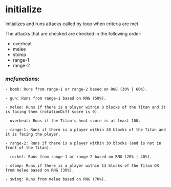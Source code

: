 # initialize
Initializes and runs attacks called by loop when criteria are met.

The attacks that are checked are checked in the following order:

  - overheat
  - melee
  - stomp
  - range-1
  - range-2

### *mcfunction*s:

    - bomb: Runs from range-1 or range-2 based on RNG (30% | 60%).
    
    - gun: Runs from range-1 based on RNG (50%).
    
    - melee: Runs if there is a player within 8 blocks of the Titan and it is facing them (rotationDiff score is 0).
    
    - overheat: Runs if the Titan's heat score is at least 100.
    
    - range-1: Runs if there is a player within 30 blocks of the Titan and it is facing the player.
    
    - range-2: Runs if there is a player within 30 blocks (and is not in front of the Titan).

    - rocket: Runs from range-1 or range-2 based on RNG (20% | 40%).
    
    - stomp: Runs if there is a player within 13 blocks of the Titan OR from melee based on RNG (30%).
    
    - swing: Runs from melee based on RNG (70%).
